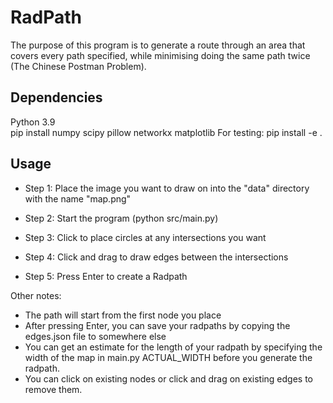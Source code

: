 # RadPath

The purpose of this program is to generate a route through an area that covers every path specified, while minimising doing the same path twice (The Chinese Postman Problem).

## Dependencies
Python 3.9  
pip install numpy scipy pillow networkx matplotlib
For testing: pip install -e .

## Usage

* Step 1: Place the image you want to draw on into the "data" directory with the name "map.png"

* Step 2: Start the program (python src/main.py)

* Step 3: Click to place circles at any intersections you want

* Step 4: Click and drag to draw edges between the intersections

* Step 5: Press Enter to create a Radpath


Other notes:
- The path will start from the first node you place
- After pressing Enter, you can save your radpaths by copying the edges.json file to somewhere else
- You can get an estimate for the length of your radpath by specifying the width of the map in main.py ACTUAL_WIDTH before you generate the radpath.
- You can click on existing nodes or click and drag on existing edges to remove them.